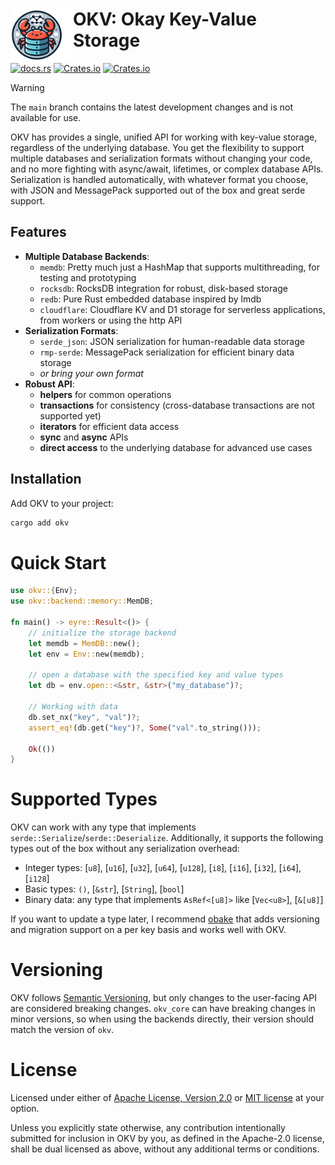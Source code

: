 <div>
  <img align="left" src="./okv.png" width="100px">
  <h1>OKV: Okay Key-Value Storage</h1>
</div>
 
[![docs.rs](https://img.shields.io/docsrs/okv?logo=rust)](https://docs.rs/okv) [![Crates.io](https://img.shields.io/crates/v/okv.svg?logo=rust)](https://crates.io/crates/okv) [![Crates.io](https://img.shields.io/crates/l/okv.svg)](./LICENSE-APACHE)

> [!WARNING]  
> The `main` branch contains the latest development changes and is not available for use.

OKV has provides a single, unified API for working with key-value storage, regardless of the underlying database. You get the flexibility to support multiple databases and serialization formats without changing your code, and no more fighting with async/await, lifetimes, or complex database APIs. Serialization is handled automatically, with whatever format you choose, with JSON and MessagePack supported out of the box and great serde support.

## Features

- **Multiple Database Backends**:
  - `memdb`: Pretty much just a HashMap that supports multithreading, for testing and prototyping
  - `rocksdb`: RocksDB integration for robust, disk-based storage
  - `redb`: Pure Rust embedded database inspired by lmdb
  - `cloudflare`: Cloudflare KV and D1 storage for serverless applications, from workers or using the http API
    <!-- - `sqlite`: SQLite support for relational data storage. -->
- **Serialization Formats**:
  - `serde_json`: JSON serialization for human-readable data storage
  - `rmp-serde`: MessagePack serialization for efficient binary data storage
  - _or bring your own format_
- **Robust API**:
  - **helpers** for common operations
  - **transactions** for consistency (cross-database transactions are not supported yet)
  - **iterators** for efficient data access
  - **sync** and **async** APIs
  - **direct access** to the underlying database for advanced use cases

## Installation

Add OKV to your project:

```bash
cargo add okv
```

# Quick Start

```rust
use okv::{Env};
use okv::backend::memory::MemDB;

fn main() -> eyre::Result<()> {
    // initialize the storage backend
    let memdb = MemDB::new();
    let env = Env::new(memdb);

    // open a database with the specified key and value types
    let db = env.open::<&str, &str>("my_database")?;

    // Working with data
    db.set_nx("key", "val")?;
    assert_eq!(db.get("key")?, Some("val".to_string()));

    Ok(())
}
```

# Supported Types

OKV can work with any type that implements `serde::Serialize`/`serde::Deserialize`. Additionally, it supports the following types out of the box without any serialization overhead:

- Integer types: [`u8`], [`u16`], [`u32`], [`u64`], [`u128`], [`i8`], [`i16`], [`i32`], [`i64`], [`i128`]
- Basic types: `()`, [`&str`], [`String`], [`bool`]
- Binary data: any type that implements `AsRef<[u8]>` like [`Vec<u8>`], [`&[u8]`]

If you want to update a type later, I recommend [obake](https://crates.io/crates/obake) that adds versioning and migration support on a per key basis and works well with OKV.

# Versioning

OKV follows [Semantic Versioning](https://semver.org/), but only changes to the user-facing API are considered breaking changes. `okv_core` can have breaking changes in minor versions, so when using the backends directly, their version should match the version of `okv`.

# License

Licensed under either of [Apache License, Version 2.0](./LICENSE-APACHE) or [MIT license](./LICENSE-MIT) at your option.

Unless you explicitly state otherwise, any contribution intentionally submitted for inclusion in OKV by you, as defined in the Apache-2.0 license, shall be dual licensed as above, without any additional terms or conditions.
